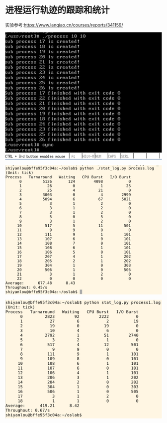 # 进程运行轨迹的跟踪和统计

实验参考:https://www.lanqiao.cn/courses/reports/341159/

![](images/2021-06-14-23-51-04.png)

![](images/2021-06-15-00-02-20.png)

![](images/2021-06-15-00-33-00.png)